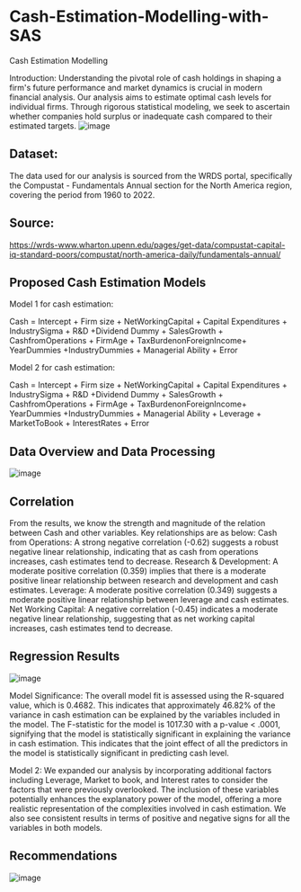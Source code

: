 # Cash-Estimation-Modelling-with-SAS
Cash Estimation Modelling

Introduction: Understanding the pivotal role of cash holdings in shaping a firm's future performance and market dynamics is crucial in modern financial analysis. Our analysis aims to estimate optimal cash levels for individual firms. Through rigorous statistical modeling, we seek to ascertain whether companies hold surplus or inadequate cash compared to their estimated targets.
![image](https://github.com/Amrapali03/Cash-Estimation-Modelling-with-SAS/assets/114306627/f2ec8cf0-7b99-404b-a6e8-01e1bc601139)


## Dataset:
The data used for our analysis is sourced from the WRDS portal, specifically the Compustat - Fundamentals Annual section for the North America region, covering the period from 1960 to 2022. 

## Source:
https://wrds-www.wharton.upenn.edu/pages/get-data/compustat-capital-iq-standard-poors/compustat/north-america-daily/fundamentals-annual/



## Proposed Cash Estimation Models
Model 1 for cash estimation:

Cash = Intercept + Firm size + NetWorkingCapital + Capital Expenditures + IndustrySigma + R&D +Dividend Dummy + SalesGrowth + CashfromOperations + FirmAge + TaxBurdenonForeignIncome+ YearDummies +IndustryDummies + Managerial Ability + Error


Model 2  for cash estimation:

Cash = Intercept + Firm size + NetWorkingCapital + Capital Expenditures + IndustrySigma + R&D +Dividend Dummy + SalesGrowth + CashfromOperations + FirmAge + TaxBurdenonForeignIncome+ YearDummies +IndustryDummies + Managerial Ability + Leverage + MarketToBook + InterestRates + Error

## Data Overview and Data Processing
![image](https://github.com/Amrapali03/Cash-Estimation-Modelling-with-SAS/assets/114306627/7950d84f-fde5-48db-bfc6-2a8f5338b43f)


## Correlation
From the results, we know the strength and magnitude of the relation between Cash and other variables. Key relationships are as below:
Cash from Operations: A strong negative correlation (-0.62) suggests a robust negative linear relationship, indicating that as cash from operations increases, cash estimates tend to decrease.
Research & Development: A moderate positive correlation (0.359) implies that there is a moderate positive linear relationship between research and development and cash estimates.
Leverage: A moderate positive correlation (0.349) suggests a moderate positive linear relationship between leverage and cash estimates.
Net Working Capital: A negative correlation (-0.45) indicates a moderate negative linear relationship, suggesting that as net working capital increases, cash estimates tend to decrease.

## Regression Results
![image](https://github.com/Amrapali03/Cash-Estimation-Modelling-with-SAS/assets/114306627/ea17d9be-06a6-489a-869c-6a7f78abd70e)

Model Significance:
The overall model fit is assessed using the R-squared value, which is 0.4682. This indicates that approximately 46.82% of the variance in cash estimation can be explained by the variables included in the model.
The F-statistic for the model is 1017.30 with a p-value < .0001, signifying that the model is statistically significant in explaining the variance in cash estimation. This indicates that the joint effect of all the predictors in the model is statistically significant in predicting cash level.

Model 2:
We expanded our analysis by incorporating additional factors including Leverage, Market to book, and Interest rates to consider the factors that were previously overlooked. The inclusion of these variables potentially enhances the explanatory power of the model, offering a more realistic representation of the complexities involved in cash estimation. We also see consistent results in terms of positive and negative signs for all the variables in both models.



## Recommendations
![image](https://github.com/Amrapali03/Cash-Estimation-Modelling-with-SAS/assets/114306627/8a1f7558-30b4-4e5a-b5b1-8e5cade46b49)

